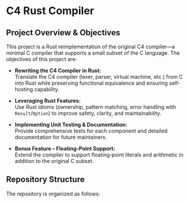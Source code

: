 # C4 Rust Compiler

## Project Overview & Objectives

This project is a Rust reimplementation of the original C4 compiler—a minimal C compiler that supports a small subset of the C language. The objectives of this project are:

- **Rewriting the C4 Compiler in Rust:**  
  Translate the C4 compiler (lexer, parser, virtual machine, etc.) from C into Rust while preserving functional equivalence and ensuring self-hosting capability.
  
- **Leveraging Rust Features:**  
  Use Rust idioms (ownership, pattern matching, error handling with `Result`/`Option`) to improve safety, clarity, and maintainability.
  
- **Implementing Unit Testing & Documentation:**  
  Provide comprehensive tests for each component and detailed documentation for future maintainers.
  
- **Bonus Feature – Floating‑Point Support:**  
  Extend the compiler to support floating‑point literals and arithmetic in addition to the original C subset.

## Repository Structure

The repository is organized as follows:

